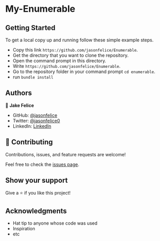 # My-Enumerable

## Getting Started
To get a local copy up and running follow these simple example steps.

- Copy this link `https://github.com/jasonfelice/Enumerable`.
- Get the directory that you want to clone the repository.
- Open the command prompt in this directory.
- Write `https://github.com/jasonfelice/Enumerable`.
- Go to the repository folder in your command prompt `cd enumerable`.
- run `bundle install`

## Authors
👤 **Jake Felice**

- GitHub: [@jasonfelice](https://github.com/jasonfelice)
- Twitter: [@jasonfelice0](https://twitter.com/jasonfelice0)
- LinkedIn: [LinkedIn](https://www.linkedin.com/in/jason-felice-11a5a622b/)


## 🤝 Contributing

Contributions, issues, and feature requests are welcome!

Feel free to check the [issues page](../../issues/).

## Show your support

Give a ⭐️ if you like this project!

## Acknowledgments

- Hat tip to anyone whose code was used
- Inspiration
- etc
